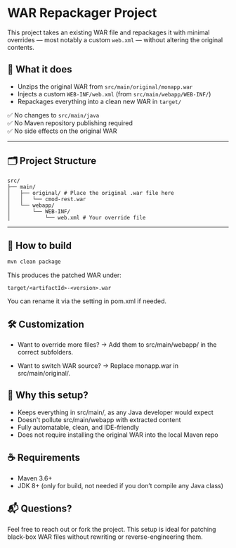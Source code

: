 # WAR Repackager Project

This project takes an existing WAR file and repackages it with minimal overrides — most notably a custom `web.xml` — without altering the original contents.

## 🧩 What it does

- Unzips the original WAR from `src/main/original/monapp.war`
- Injects a custom `WEB-INF/web.xml` (from `src/main/webapp/WEB-INF/`)
- Repackages everything into a clean new WAR in `target/`

✅ No changes to `src/main/java`  
✅ No Maven repository publishing required  
✅ No side effects on the original WAR

---

## 🗂️ Project Structure

```
src/
├── main/
│   ├── original/ # Place the original .war file here
│   │   └── cmod-rest.war
│   └── webapp/
│       └── WEB-INF/
│           └── web.xml # Your override file
```

---

## 🚀 How to build

```bash
mvn clean package
```

This produces the patched WAR under:

```php-template
target/<artifactId>-<version>.war
```

You can rename it via the <finalName> setting in pom.xml if needed.

## 🛠️ Customization

* Want to override more files?
→ Add them to src/main/webapp/ in the correct subfolders.

* Want to switch WAR source?
→ Replace monapp.war in src/main/original/.

## 🧠 Why this setup?

* Keeps everything in src/main/, as any Java developer would expect
* Doesn't pollute src/main/webapp with extracted content
* Fully automatable, clean, and IDE-friendly
* Does not require installing the original WAR into the local Maven repo

## ☕ Requirements

* Maven 3.6+
* JDK 8+ (only for build, not needed if you don’t compile any Java class)


## 📬 Questions?
Feel free to reach out or fork the project.
This setup is ideal for patching black-box WAR files without rewriting or reverse-engineering them.

